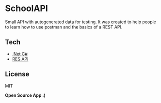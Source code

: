 # SchoolAPI

Small API with autogenerated data for testing.
It was created to help people to learn how to use postman and the basics of a REST API.

## Tech

- [.Net C#](https://dotnet.microsoft.com/)
- [RES API](https://en.wikipedia.org/wiki/Representational_state_transfer)

## License

MIT

**Open Source App :)**
